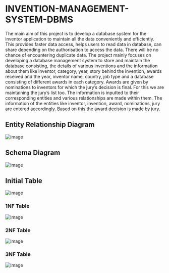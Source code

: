 # INVENTION-MANAGEMENT-SYSTEM-DBMS
The main aim of this project is to develop a database system for the inventor 
application to maintain all the data conveniently and efficiently. This provides faster 
data access, helps users to read data in database, can share depending on the 
authorisation to access the data. There will be no chance of encountering duplicate 
data. The project mainly focuses on developing a database management system to 
store and maintain the database consisting, the details of various inventions and the 
information about them like inventor, category, year, story behind the invention, 
awards received and the year, inventor name, country, job type and a database 
consisting of different awards in each category. Awards are given by nominations to 
inventors for which the jury’s decision is final. For this we are maintaining the jury’s 
list too. The information is inputted to their corresponding entities and various 
relationships are made within them. The information of the entities like inventor, 
invention, award, nominations, jury are entered accordingly. Based on this the award 
decision is made by jury.

## Entity Relationship Diagram 
![image](https://github.com/praneethp4/INVENTION-MANAGEMENT-SYSTEM-DBMS/assets/123055147/07716803-e093-46ca-9bc2-a3755a00b1d1)

## Schema Diagram
 ![image](https://github.com/praneethp4/INVENTION-MANAGEMENT-SYSTEM-DBMS/assets/123055147/c9dda492-026a-4cc4-b6d8-b2821387302e)

## Initial Table
![image](https://github.com/praneethp4/INVENTION-MANAGEMENT-SYSTEM-DBMS/assets/123055147/fd9329fd-54b9-415f-a032-1cbf8bb4c4b1)

### 1NF Table
![image](https://github.com/praneethp4/INVENTION-MANAGEMENT-SYSTEM-DBMS/assets/123055147/5d5bb29a-cdd4-43da-9112-999c79c3d4e3)

### 2NF Table
![image](https://github.com/praneethp4/INVENTION-MANAGEMENT-SYSTEM-DBMS/assets/123055147/235aa9a8-7cc1-465e-a6a9-cccc7ad34074)

### 3NF Table
![image](https://github.com/praneethp4/INVENTION-MANAGEMENT-SYSTEM-DBMS/assets/123055147/45ea5fcb-707e-43e3-970c-192cef3d1937)



 
